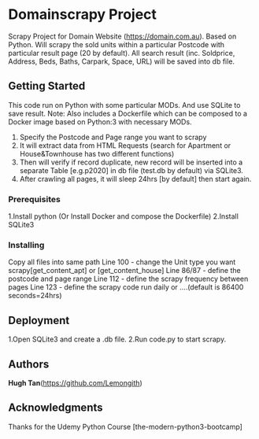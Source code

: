 # Domainscrapy Project

Scrapy Project for Domain Website (https://domain.com.au). Based on Python. Will scrapy the sold units within a particular Postcode with particular result page (20 by default). All search result (inc. Soldprice, Address, Beds, Baths, Carpark, Space, URL) will be saved into db file. 

## Getting Started

This code run on Python with some particular MODs. And use SQLite to save result. 
Note: Also includes a Dockerfile which can be composed to a Docker image based on Python:3 with necessary MODs.

1. Specify the Postcode and Page range you want to scrapy
2. It will extract data from HTML Requests (search for Apartment or House&Townhouse has two different functions)
3. Then will verify if record duplicate, new record will be inserted into a separate Table [e.g.p2020] in db file (test.db by default) via SQLite3. 
4. After crawling all pages, it will sleep 24hrs [by default] then start again.

### Prerequisites

1.Install python (Or Install Docker and compose the Dockerfile)
2.Install SQLite3

### Installing

Copy all files into same path
Line 100 - change the Unit type you want scrapy[get_content_apt] or [get_content_house]
Line 86/87 - define the postcode and page range
Line 112 - define the scrapy frequency between pages
Line 123 - define the scrapy code run daily or ....(default is 86400 seconds=24hrs)

## Deployment

1.Open SQLite3 and create a .db file.
2.Run code.py to start scrapy.

## Authors

**Hugh Tan**(https://github.com/Lemongith)

## Acknowledgments

Thanks for the Udemy Python Course [the-modern-python3-bootcamp]
